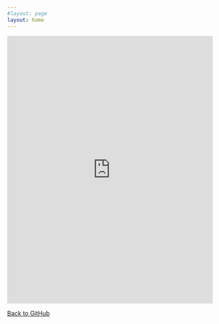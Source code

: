 ```yaml
---
#layout: page
layout: home
---
```




<iframe title="Cumulative COVID-19 cases for European Regions" aria-label="Map" id="datawrapper-chart-zI4he" src="https://datawrapper.dwcdn.net/zI4he/4/" scrolling="no" frameborder="0" style="width: 0; min-width: 95% !important; border: none;" height="624"></iframe><script type="text/javascript">!function(){"use strict";window.addEventListener("message",(function(e){if(void 0!==e.data["datawrapper-height"]){var t=document.querySelectorAll("iframe");for(var a in e.data["datawrapper-height"])for(var r=0;r<t.length;r++){if(t[r].contentWindow===e.source)t[r].style.height=e.data["datawrapper-height"][a]+"px"}}}))}();
</script>



[Back to GitHub](https://github.com/asjadnaqvi/COVID19-European-Regional-Tracker)